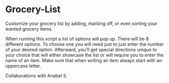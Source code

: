 # Grocery-List
Customize your grocery list by adding, marking off, or even sorting your wanted grocery items. 

When running this script a list of options will pop up. There will be 8 different options. To choose one you will need just to just enter the number of your desired option. 
Afterward, you'll get special directions unique to your choice that will either showcase the list or will require you to enter the name of an item. Make sure that when writing an item always start with an uppercase letter. 

Collaborations with Anabel S. 
